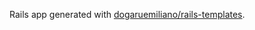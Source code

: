 Rails app generated with [dogaruemiliano/rails-templates](https://github.com/dogaruemiliano/rails-TEMPLATES).
